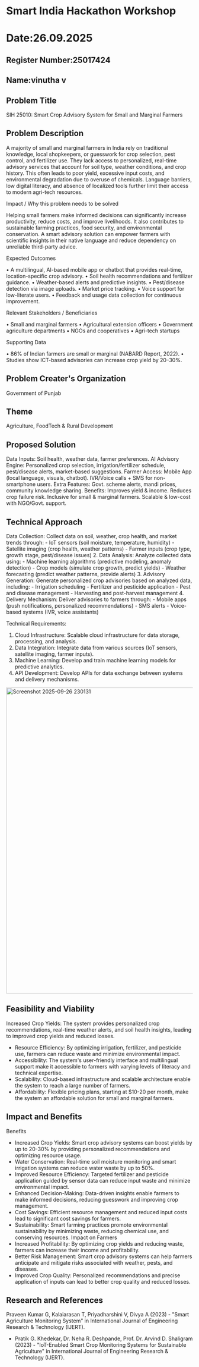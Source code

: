 # Smart India Hackathon Workshop
# Date:26.09.2025
## Register Number:25017424
## Name:vinutha v
## Problem Title
SIH 25010: Smart Crop Advisory System for Small and Marginal Farmers
## Problem Description
A majority of small and marginal farmers in India rely on traditional knowledge, local shopkeepers, or guesswork for crop selection, pest control, and fertilizer use. They lack access to personalized, real-time advisory services that account for soil type, weather conditions, and crop history. This often leads to poor yield, excessive input costs, and environmental degradation due to overuse of chemicals. Language barriers, low digital literacy, and absence of localized tools further limit their access to modern agri-tech resources.

Impact / Why this problem needs to be solved

Helping small farmers make informed decisions can significantly increase productivity, reduce costs, and improve livelihoods. It also contributes to sustainable farming practices, food security, and environmental conservation. A smart advisory solution can empower farmers with scientific insights in their native language and reduce dependency on unreliable third-party advice.

Expected Outcomes

• A multilingual, AI-based mobile app or chatbot that provides real-time, location-specific crop advisory.
• Soil health recommendations and fertilizer guidance.
• Weather-based alerts and predictive insights.
• Pest/disease detection via image uploads.
• Market price tracking.
• Voice support for low-literate users.
• Feedback and usage data collection for continuous improvement.

Relevant Stakeholders / Beneficiaries

• Small and marginal farmers
• Agricultural extension officers
• Government agriculture departments
• NGOs and cooperatives
• Agri-tech startups

Supporting Data

• 86% of Indian farmers are small or marginal (NABARD Report, 2022).
• Studies show ICT-based advisories can increase crop yield by 20–30%.

## Problem Creater's Organization
Government of Punjab

## Theme
Agriculture, FoodTech & Rural Development

## Proposed Solution
Data Inputs: Soil health, weather data, farmer preferences.
AI Advisory Engine: Personalized crop selection, irrigation/fertilizer schedule, pest/disease alerts, market-based suggestions.
Farmer Access:
  Mobile App (local language, visuals, chatbot).
  IVR/Voice calls + SMS for non-smartphone users.
  Extra Features: Govt. scheme alerts, mandi prices, community knowledge sharing.
Benefits:
  Improves yield & income.
  Reduces crop failure risk.
  Inclusive for small & marginal farmers.
  Scalable & low-cost with NGO/Govt. support.

## Technical Approach
 Data Collection: Collect data on soil, weather, crop health, and market trends through:
    - IoT sensors (soil moisture, temperature, humidity)
    - Satellite imaging (crop health, weather patterns)
    - Farmer inputs (crop type, growth stage, pest/disease issues)
2. Data Analysis: Analyze collected data using:
    - Machine learning algorithms (predictive modeling, anomaly detection)
    - Crop models (simulate crop growth, predict yields)
    - Weather forecasting (predict weather patterns, provide alerts)
3. Advisory Generation: Generate personalized crop advisories based on analyzed data, including:
    - Irrigation scheduling
    - Fertilizer and pesticide application
    - Pest and disease management
    - Harvesting and post-harvest management
4. Delivery Mechanism: Deliver advisories to farmers through:
    - Mobile apps (push notifications, personalized recommendations)
    - SMS alerts
    - Voice-based systems (IVR, voice assistants)

Technical Requirements:
1. Cloud Infrastructure: Scalable cloud infrastructure for data storage, processing, and analysis.
2. Data Integration: Integrate data from various sources (IoT sensors, satellite imaging, farmer inputs).
3. Machine Learning: Develop and train machine learning models for predictive analytics.
4. API Development: Develop APIs for data exchange between systems and delivery mechanisms.

  <img width="1218" height="823" alt="Screenshot 2025-09-26 230131" src="https://github.com/user-attachments/assets/977c41ae-a7e8-477b-bc47-0f71aa28be8a" />





## Feasibility and Viability
 Increased Crop Yields: The system provides personalized crop recommendations, real-time weather alerts, and soil health insights, leading to improved crop yields and reduced losses.
- Resource Efficiency: By optimizing irrigation, fertilizer, and pesticide use, farmers can reduce waste and minimize environmental impact.
- Accessibility: The system's user-friendly interface and multilingual support make it accessible to farmers with varying levels of literacy and technical expertise.
- Scalability: Cloud-based infrastructure and scalable architecture enable the system to reach a large number of farmers.
- Affordability: Flexible pricing plans, starting at $10-20 per month, make the system an affordable solution for small and marginal farmers.

## Impact and Benefits
Benefits
- Increased Crop Yields: Smart crop advisory systems can boost yields by up to 20-30% by providing personalized recommendations and optimizing resource usage.
- Water Conservation: Real-time soil moisture monitoring and smart irrigation systems can reduce water waste by up to 50%.
- Improved Resource Efficiency: Targeted fertilizer and pesticide application guided by sensor data can reduce input waste and minimize environmental impact.
- Enhanced Decision-Making: Data-driven insights enable farmers to make informed decisions, reducing guesswork and improving crop management.
- Cost Savings: Efficient resource management and reduced input costs lead to significant cost savings for farmers.
- Sustainability: Smart farming practices promote environmental sustainability by minimizing waste, reducing chemical use, and conserving resources.
Impact on Farmers
- Increased Profitability: By optimizing crop yields and reducing waste, farmers can increase their income and profitability.
- Better Risk Management: Smart crop advisory systems can help farmers anticipate and mitigate risks associated with weather, pests, and diseases.
- Improved Crop Quality: Personalized recommendations and precise application of inputs can lead to better crop quality and reduced losses.

## Research and References
  Praveen Kumar G, Kalaiarasan T, Priyadharshini V, Divya A (2023) - "Smart Agriculture Monitoring System" in International Journal of Engineering Research & Technology (IJERT).
- Pratik G. Khedekar, Dr. Neha R. Deshpande, Prof. Dr. Arvind D. Shaligram (2023) - "IoT-Enabled Smart Crop Monitoring Systems for Sustainable Agriculture" in International Journal of Engineering Research & Technology (IJERT).

